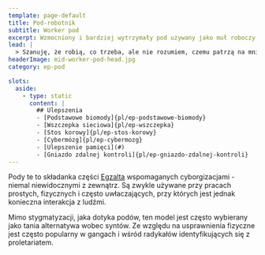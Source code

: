 ```yaml
---
template: page-default
title: Pod-robotnik
subtitle: Worker pod
excerpt: Wzmocniony i bardziej wytrzymały pod używany jako muł roboczy
lead: |
  > Szanuję, że robią, co trzeba, ale nie rozumiem, czemu patrzą na mnie, jakbym był zbędnym luksusem. Może po prostu zazdroszczą, że czuję smak kawy.
headerImage: mid-worker-pod-head.jpg
category: ep-pod

slots:
  aside:
    - type: static
      content: |
        ## Ulepszenia
        - [Podstawowe biomody]{pl/ep-podstawowe-biomody}
        - [Wszczepka sieciowa]{pl/ep-wszczepka}
        - [Stos korowy]{pl/ep-stos-korowy}
        - [Cybermózg]{pl/ep-cybermozg}
        - [Ulepszenie pamięci](#)
        - [Gniazdo zdalnej kontroli]{pl/ep-gniazdo-zdalnej-kontroli}
---
```

Pody te to składanka części [Egzalta](Egzalt.md "zdrowsza, bystrzejsza i bardziej atrakcyjna wersja Genfiksa") wspomaganych cyborgizacjami - niemal niewidocznymi z zewnątrz. Są zwykle używane przy pracach prostych, fizycznych i często uwłaczających, przy których jest jednak konieczna interakcja z ludźmi.

Mimo stygmatyzacji, jaka dotyka podów, ten model jest często wybierany jako tania alternatywa wobec syntów. Ze względu na usprawnienia fizyczne jest często popularny w gangach i wśród radykałów identyfikujących się z proletariatem.

